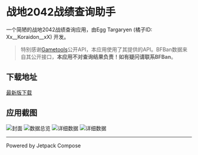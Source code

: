 # 战地2042战绩查询助手

一个简陋的战地2042战绩查询应用，由Egg Targaryen (橘子ID: Xx__Koraidon__xX) 开发。

> 特别感谢[Gametools](gametool.network)公开API，本应用使用了其提供的API。BFBan数据来自其公开接口，**本应用不对查询结果负责！如有疑问请联系BFBan**。

## 下载地址

[最新版下载](https://github.com/dzxrly/BF2042State/releases/latest)

## 应用截图

![封面](https://github.com/dzxrly/BF2042State/blob/main/img/1.png)
![数据总览](https://github.com/dzxrly/BF2042State/blob/main/img/2.png)
![详细数据](https://github.com/dzxrly/BF2042State/blob/main/img/3.png)
![详细数据](https://github.com/dzxrly/BF2042State/blob/main/img/4.png)

---

Powered by Jetpack Compose
